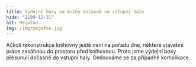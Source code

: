 ```yaml
---
title: Výdejní boxy na knihy dočasně ve vstupní hale
hide: "2199-12-31"
alt: Megafon
img: /img/megafon.jpg
---
```

Ačkoli rekonstrukce knihovny ještě není na pořadu dne, některé stavební práce zasáhnou do prostoru před knihovnou.
Proto jsme výdejní boxy přesunuli dočasně do vstupní haly. Omlouváme se za
případné komplikace.

